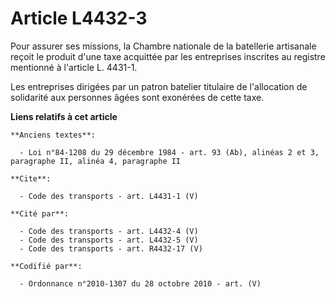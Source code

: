 # Article L4432-3

Pour assurer ses missions, la Chambre nationale de la batellerie artisanale reçoit le produit d'une taxe acquittée par les
entreprises inscrites au registre mentionné à l'article L. 4431-1.

Les entreprises dirigées par un patron batelier titulaire de l'allocation de solidarité aux personnes âgées sont exonérées de
cette taxe.

**Liens relatifs à cet article**

	**Anciens textes**:

	  - Loi n°84-1208 du 29 décembre 1984 - art. 93 (Ab), alinéas 2 et 3, paragraphe II, alinéa 4, paragraphe II

	**Cite**:

	  - Code des transports - art. L4431-1 (V)

	**Cité par**:

	  - Code des transports - art. L4432-4 (V)
	  - Code des transports - art. L4432-5 (V)
	  - Code des transports - art. R4432-17 (V)

	**Codifié par**:

	  - Ordonnance n°2010-1307 du 28 octobre 2010 - art. (V)
